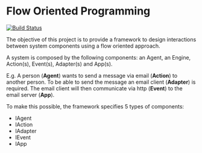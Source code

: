 # Flow Oriented Programming

[![Build Status](https://travis-ci.org/rafaelspinto/flow.svg?branch=master)](https://travis-ci.org/rafaelspinto/flow)

The objective of this project is to provide a framework to design interactions between system components using a flow oriented approach. 

A system is composed by the following components: an Agent, an Engine, Action(s), Event(s), Adapter(s) and App(s).

E.g. A person (**Agent**) wants to send a message via email (**Action**) to another person. To be able to send the message an email client (**Adapter**) is required. The email client will then communicate via http (**Event**) to the email server (**App**). 


To make this possible, the framework specifies 5 types of components:

* IAgent
* IAction 
* IAdapter
* IEvent
* IApp

